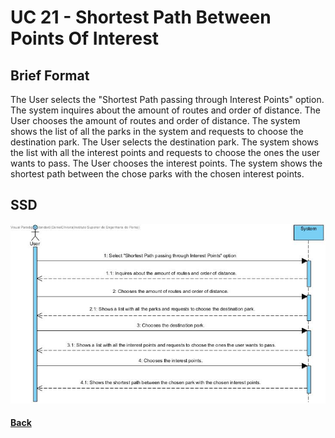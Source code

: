 # UC 21 - Shortest Path Between Points Of Interest


## Brief Format
The User selects the "Shortest Path passing through Interest Points" option.
The system inquires about the amount of routes and order of distance.
The User chooses the amount of routes and order of distance.
The system shows the list of all the parks in the system and requests to choose the destination park.
The User selects the destination park. 
The system shows the list with all the interest points and requests to choose the ones the user wants to pass.
The User chooses the interest points.
The system shows the shortest path between the chose parks with the chosen interest points.

## SSD
![UC21-SSD.jpg](UC21-SSD.jpg)

#### [Back](../UseCases.md)